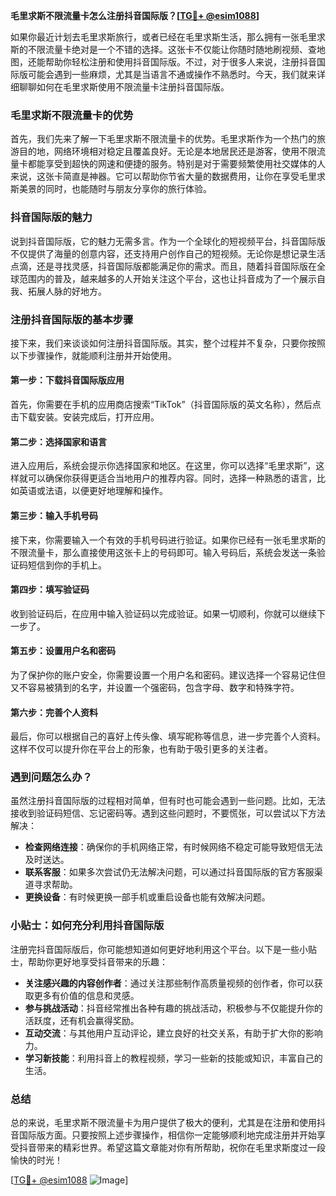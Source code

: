 **毛里求斯不限流量卡怎么注册抖音国际版？[[TG💪+ @esim1088](https://t.me/s/esim1088)]**

如果你最近计划去毛里求斯旅行，或者已经在毛里求斯生活，那么拥有一张毛里求斯的不限流量卡绝对是一个不错的选择。这张卡不仅能让你随时随地刷视频、查地图，还能帮助你轻松注册和使用抖音国际版。不过，对于很多人来说，注册抖音国际版可能会遇到一些麻烦，尤其是当语言不通或操作不熟悉时。今天，我们就来详细聊聊如何在毛里求斯使用不限流量卡注册抖音国际版。

### 毛里求斯不限流量卡的优势

首先，我们先来了解一下毛里求斯不限流量卡的优势。毛里求斯作为一个热门的旅游目的地，网络环境相对稳定且覆盖良好。无论是本地居民还是游客，使用不限流量卡都能享受到超快的网速和便捷的服务。特别是对于需要频繁使用社交媒体的人来说，这张卡简直是神器。它可以帮助你节省大量的数据费用，让你在享受毛里求斯美景的同时，也能随时与朋友分享你的旅行体验。

### 抖音国际版的魅力

说到抖音国际版，它的魅力无需多言。作为一个全球化的短视频平台，抖音国际版不仅提供了海量的创意内容，还支持用户创作自己的短视频。无论你是想记录生活点滴，还是寻找灵感，抖音国际版都能满足你的需求。而且，随着抖音国际版在全球范围内的普及，越来越多的人开始关注这个平台，这也让抖音成为了一个展示自我、拓展人脉的好地方。

### 注册抖音国际版的基本步骤

接下来，我们来谈谈如何注册抖音国际版。其实，整个过程并不复杂，只要你按照以下步骤操作，就能顺利注册并开始使用。

#### 第一步：下载抖音国际版应用

首先，你需要在手机的应用商店搜索“TikTok”（抖音国际版的英文名称），然后点击下载安装。安装完成后，打开应用。

#### 第二步：选择国家和语言

进入应用后，系统会提示你选择国家和地区。在这里，你可以选择“毛里求斯”，这样就可以确保你获得更适合当地用户的推荐内容。同时，选择一种熟悉的语言，比如英语或法语，以便更好地理解和操作。

#### 第三步：输入手机号码

接下来，你需要输入一个有效的手机号码进行验证。如果你已经有一张毛里求斯的不限流量卡，那么直接使用这张卡上的号码即可。输入号码后，系统会发送一条验证码短信到你的手机上。

#### 第四步：填写验证码

收到验证码后，在应用中输入验证码以完成验证。如果一切顺利，你就可以继续下一步了。

#### 第五步：设置用户名和密码

为了保护你的账户安全，你需要设置一个用户名和密码。建议选择一个容易记住但又不容易被猜到的名字，并设置一个强密码，包含字母、数字和特殊字符。

#### 第六步：完善个人资料

最后，你可以根据自己的喜好上传头像、填写昵称等信息，进一步完善个人资料。这样不仅可以提升你在平台上的形象，也有助于吸引更多的关注者。

### 遇到问题怎么办？

虽然注册抖音国际版的过程相对简单，但有时也可能会遇到一些问题。比如，无法接收到验证码短信、忘记密码等。遇到这些问题时，不要慌张，可以尝试以下方法解决：

- **检查网络连接**：确保你的手机网络正常，有时候网络不稳定可能导致短信无法及时送达。
- **联系客服**：如果多次尝试仍无法解决问题，可以通过抖音国际版的官方客服渠道寻求帮助。
- **更换设备**：有时候更换一部手机或重启设备也能有效解决问题。

### 小贴士：如何充分利用抖音国际版

注册完抖音国际版后，你可能想知道如何更好地利用这个平台。以下是一些小贴士，帮助你更好地享受抖音带来的乐趣：

- **关注感兴趣的内容创作者**：通过关注那些制作高质量视频的创作者，你可以获取更多有价值的信息和灵感。
- **参与挑战活动**：抖音经常推出各种有趣的挑战活动，积极参与不仅能提升你的活跃度，还有机会赢得奖励。
- **互动交流**：与其他用户互动评论，建立良好的社交关系，有助于扩大你的影响力。
- **学习新技能**：利用抖音上的教程视频，学习一些新的技能或知识，丰富自己的生活。

### 总结

总的来说，毛里求斯不限流量卡为用户提供了极大的便利，尤其是在注册和使用抖音国际版方面。只要按照上述步骤操作，相信你一定能够顺利地完成注册并开始享受抖音带来的精彩世界。希望这篇文章能对你有所帮助，祝你在毛里求斯度过一段愉快的时光！

[[TG💪+ @esim1088](https://t.me/s/esim1088) ![Image](https://i.postimg.cc/4NQfJmqS/Snipaste-2025-05-13-00-14-12.png)]